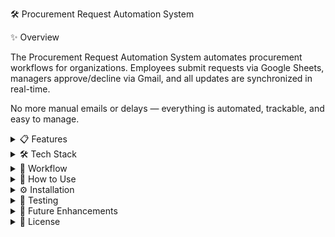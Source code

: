 🛠️ Procurement Request Automation System

✨ Overview

The Procurement Request Automation System automates procurement workflows for organizations.
Employees submit requests via Google Sheets, managers approve/decline via Gmail, and all updates are synchronized in real-time.

No more manual emails or delays — everything is automated, trackable, and easy to manage.

<details> <summary>📋 Features</summary>

✅ Automatic Request ID generation (PR_FYZ_24-25_001)

✅ Email notifications with Approve / Decline / On Hold buttons

✅ Real-time status updates in Google Sheets

✅ Resend requests automatically for items On Hold

✅ Confirmation emails to requester

✅ Error handling and admin notifications

</details> <details> <summary>🛠️ Tech Stack</summary>
Component	Technology
Frontend	Google Sheets
Backend	Google Apps Script
Communication	Gmail API
UI Dialogs	HTML Service
Storage	Google Sheets
</details> <details> <summary>🚀 Workflow</summary>
graph LR
A[Requester fills Google Sheet] --> B[Submit Request]
B --> C[Generate Request ID & Status = Pending]
C --> D[Send HTML Email to Approver]
D --> E{Approver Action}
E -->|Approve| F[Status = Approved]
E -->|Decline| G[Status = Declined]
E -->|On Hold| H[Status = On Hold + Resend Link]
H --> B[Resubmit Request]

</details> <details> <summary>👤 How to Use</summary>
For Requesters

Open the Google Sheet.

Fill in Item Name, Description, Quantity, Priority.

Click Submit Request.

Wait for confirmation email.

For Approvers

Open email notification.

Click Approve, Decline, or On Hold.

Status updates automatically in the Sheet.

If On Hold, click Resend when ready.

</details> <details> <summary>⚙️ Installation</summary>

Open Google Sheets → Extensions → Apps Script.

Paste the code files.

Update constants:

const APPROVER_EMAIL = "manager@example.com";
const CC_EMAIL = "admin@example.com";
const WEB_APP_URL = "your-web-app-url";


Deploy as a Web App:

Execute as: Me

Access: Anyone with link

Test with sample request.

</details> <details> <summary>🧪 Testing</summary>
Test Case	Expected Result
Submit new request	Generates Request ID, status = Pending
Approve request	Sheet updates, requester notified
Decline request	Sheet updates, requester notified
On Hold	“Resend” link appears
Resend request	Email re-triggers, status = Pending
</details> <details> <summary>🔮 Future Enhancements</summary>

Multi-level approvals (Manager → Director)

Slack / Teams notifications

Analytics dashboard for procurement trends

Mobile-friendly interface via AppSheet

</details> <details> <summary>📄 License</summary>

This project is licensed under the MIT License — use freely, credit the author, and no liability.

</details>
